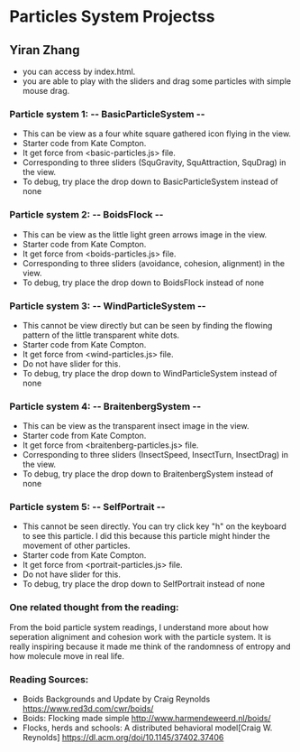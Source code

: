 # Particles System Projectss
## Yiran Zhang

* you can access by index.html.
* you are able to play with the sliders and drag some particles with simple mouse drag.

### Particle system 1: -- BasicParticleSystem --

* This can be view as a four white square gathered icon flying in the view.
* Starter code from Kate Compton.
* It get force from <basic-particles.js> file.
* Corresponding to three sliders (SquGravity, SquAttraction, SquDrag) in the view.
* To debug, try place the drop down to BasicParticleSystem instead of none
 
### Particle system 2: -- BoidsFlock -- 

* This can be view as the little light green arrows image in the view.
* Starter code from Kate Compton.
* It get force from <boids-particles.js> file.
* Corresponding to three sliders (avoidance, cohesion, alignment) in the view.
* To debug, try place the drop down to BoidsFlock instead of none

### Particle system 3: -- WindParticleSystem -- 

* This cannot be view directly but can be seen by finding the flowing pattern of the little transparent white dots.
* Starter code from Kate Compton.
* It get force from <wind-particles.js> file.
* Do not have slider for this.
* To debug, try place the drop down to WindParticleSystem instead of none

### Particle system 4: -- BraitenbergSystem -- 

* This can be view as the transparent insect image in the view.
* Starter code from Kate Compton.
* It get force from <braitenberg-particles.js> file.
* Corresponding to three sliders (InsectSpeed, InsectTurn, InsectDrag) in the view.
* To debug, try place the drop down to BraitenbergSystem instead of none

### Particle system 5: -- SelfPortrait -- 

* This cannot be seen directly. You can try click key "h" on the keyboard to see this particle. I did this because this particle might hinder the movement of other particles.
* Starter code from Kate Compton.
* It get force from <portrait-particles.js> file.
* Do not have slider for this.
* To debug, try place the drop down to SelfPortrait instead of none

### One related thought from the reading:
From the boid particle system readings, I understand more about how seperation aligniment and cohesion work with the particle system. It is really inspiring because it made me think of the randomness of entropy and how molecule move in real life.

### Reading Sources:
* Boids Backgrounds and Update by Craig Reynolds https://www.red3d.com/cwr/boids/
* Boids: Flocking made simple http://www.harmendeweerd.nl/boids/
* Flocks, herds and schools: A distributed behavioral model[Craig W. Reynolds] https://dl.acm.org/doi/10.1145/37402.37406

